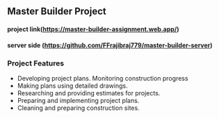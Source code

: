 ## Master Builder Project
#### project link(https://master-builder-assignment.web.app/)
#### server side (https://github.com/FFrajibraj779/master-builder-server)
### Project Features 
* Developing project plans. Monitoring construction progress
* Making plans using detailed drawings.
* Researching and providing estimates for projects.
* Preparing and implementing project plans.
* Cleaning and preparing construction sites.
